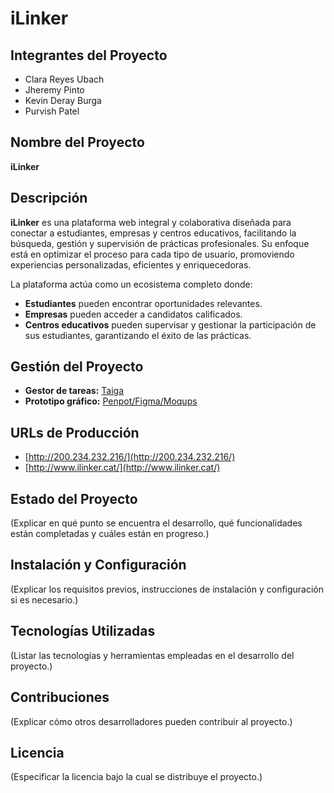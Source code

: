 # iLinker

## Integrantes del Proyecto

- Clara Reyes Ubach
- Jheremy Pinto
- Kevin Deray Burga
- Purvish Patel

## Nombre del Proyecto

**iLinker**

## Descripción

**iLinker** es una plataforma web integral y colaborativa diseñada para conectar a estudiantes, empresas y centros educativos, facilitando la búsqueda, gestión y supervisión de prácticas profesionales. Su enfoque está en optimizar el proceso para cada tipo de usuario, promoviendo experiencias personalizadas, eficientes y enriquecedoras.

La plataforma actúa como un ecosistema completo donde:

- **Estudiantes** pueden encontrar oportunidades relevantes.
- **Empresas** pueden acceder a candidatos calificados.
- **Centros educativos** pueden supervisar y gestionar la participación de sus estudiantes, garantizando el éxito de las prácticas.

## Gestión del Proyecto

- **Gestor de tareas:** [Taiga](#)
- **Prototipo gráfico:** [Penpot/Figma/Moqups](#)

## URLs de Producción

- [http://200.234.232.216/](http://200.234.232.216/)
- [http://www.ilinker.cat/](http://www.ilinker.cat/)

## Estado del Proyecto

(Explicar en qué punto se encuentra el desarrollo, qué funcionalidades están completadas y cuáles están en progreso.)

## Instalación y Configuración

(Explicar los requisitos previos, instrucciones de instalación y configuración si es necesario.)

## Tecnologías Utilizadas

(Listar las tecnologías y herramientas empleadas en el desarrollo del proyecto.)

## Contribuciones

(Explicar cómo otros desarrolladores pueden contribuir al proyecto.)

## Licencia

(Especificar la licencia bajo la cual se distribuye el proyecto.)

